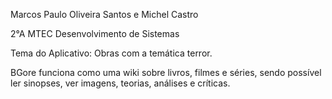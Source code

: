 Marcos Paulo Oliveira Santos e Michel Castro 

2°A MTEC Desenvolvimento de Sistemas

Tema do Aplicativo:
Obras com a temática terror.

 BGore funciona como uma wiki sobre livros, 
 filmes e séries, sendo possível ler sinopses, 
 ver imagens, teorias, análises e críticas.

